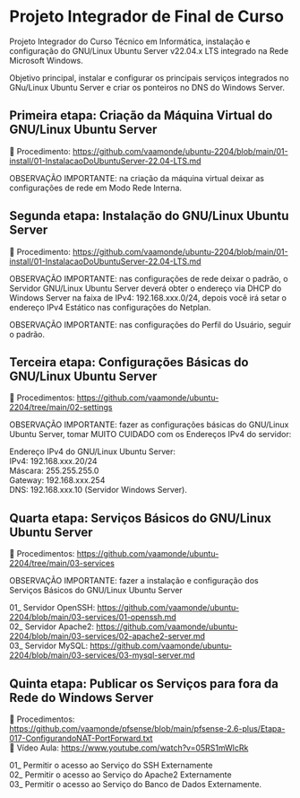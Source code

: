 # Projeto Integrador de Final de Curso 

Projeto Integrador do Curso Técnico em Informática, instalação e configuração do GNU/Linux Ubuntu Server v22.04.x LTS integrado na Rede Microsoft Windows.

Objetivo principal, instalar e configurar os principais serviços integrados no GNu/Linux Ubuntu Server e criar os ponteiros no DNS do Windows Server.

## **Primeira etapa: Criação da Máquina Virtual do GNU/Linux Ubuntu Server**
🔴 Procedimento: https://github.com/vaamonde/ubuntu-2204/blob/main/01-install/01-InstalacaoDoUbuntuServer-22.04-LTS.md

OBSERVAÇÃO IMPORTANTE: na criação da máquina virtual deixar as configurações de rede em Modo Rede Interna.

## **Segunda etapa: Instalação do GNU/Linux Ubuntu Server**
🔴 Procedimento: https://github.com/vaamonde/ubuntu-2204/blob/main/01-install/01-InstalacaoDoUbuntuServer-22.04-LTS.md

OBSERVAÇÃO IMPORTANTE: nas configurações de rede deixar o padrão, o Servidor GNU/Linux Ubuntu Server deverá obter o endereço via DHCP do Windows Server na faixa de IPv4: 192.168.xxx.0/24, depois você irá setar o endereço IPv4 Estático nas configurações do Netplan.

OBSERVAÇÃO IMPORTANTE: nas configurações do Perfil do Usuário, seguir o padrão.

## **Terceira etapa: Configurações Básicas do GNU/Linux Ubuntu Server**
🔴 Procedimentos: https://github.com/vaamonde/ubuntu-2204/tree/main/02-settings

OBSERVAÇÃO IMPORTANTE: fazer as configurações básicas do GNU/Linux Ubuntu Server, tomar MUITO CUIDADO com os Endereços IPv4 do servidor:

Endereço IPv4 do GNU/Linux Ubuntu Server:<br>
IPv4: 192.168.xxx.20/24<br>
Máscara: 255.255.255.0<br>
Gateway: 192.168.xxx.254<br>
DNS: 192.168.xxx.10 (Servidor Windows Server).

## **Quarta etapa: Serviços Básicos do GNU/Linux Ubuntu Server**
🔴 Procedimentos: https://github.com/vaamonde/ubuntu-2204/tree/main/03-services

OBSERVAÇÃO IMPORTANTE: fazer a instalação e configuração dos Serviços Básicos do GNU/Linux Ubuntu Server 

01_ Servidor OpenSSH: https://github.com/vaamonde/ubuntu-2204/blob/main/03-services/01-openssh.md<br>
02_ Servidor Apache2: https://github.com/vaamonde/ubuntu-2204/blob/main/03-services/02-apache2-server.md<br>
03_ Servidor MySQL: https://github.com/vaamonde/ubuntu-2204/blob/main/03-services/03-mysql-server.md

## **Quinta etapa: Publicar os Serviços para fora da Rede do Windows Server**
🔴 Procedimentos: https://github.com/vaamonde/pfsense/blob/main/pfsense-2.6-plus/Etapa-017-ConfigurandoNAT-PortForward.txt<br>
🔴 Vídeo Aula: https://www.youtube.com/watch?v=05RS1mWlcRk

01_ Permitir o acesso ao Serviço do SSH Externamente<br>
02_ Permitir o acesso ao Serviço do Apache2 Externamente<br>
03_ Permitir o acesso ao Serviço do Banco de Dados Externamente.